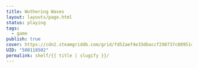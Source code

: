 ```yaml
---
title: Wuthering Waves
layout: layouts/page.html
status: playing
tags:
  - game
publish: true
cover: https://cdn2.steamgriddb.com/grid/fd52aef4e33dbaccf298737c089514f2.png
UID: "500118502"
permalink: shelf/{{ title | slugify }}/
---
```

